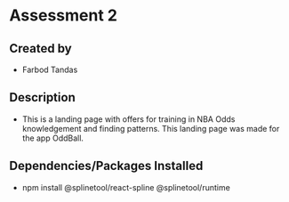 # Assessment 2

## Created by
- Farbod Tandas

## Description
- This is a landing page with offers for training in NBA Odds knowledgement and finding patterns. This landing page was made for the app OddBall.

## Dependencies/Packages Installed
- npm install @splinetool/react-spline @splinetool/runtime